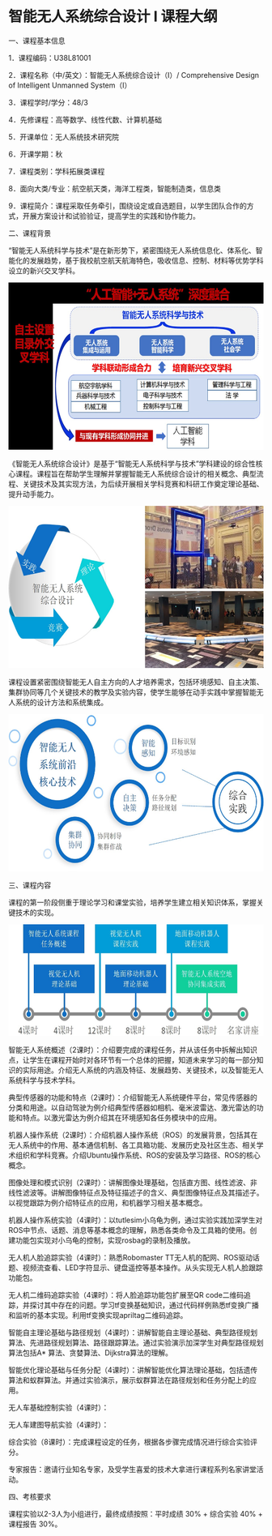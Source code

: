 # 智能无人系统综合设计 I 课程大纲

一、课程基本信息

1．课程编码：U38L81001

2．课程名称（中/英文）：智能无人系统综合设计（I）/ Comprehensive Design of Intelligent Unmanned System（I）

3．课程学时/学分：48/3

4．先修课程：高等数学、线性代数、计算机基础

5．开课单位：无人系统技术研究院

6．开课学期：秋

7．课程类别：学科拓展类课程

8．面向大类/专业：航空航天类，海洋工程类，智能制造类，信息类

9．课程简介：课程采取任务牵引，围绕设定或自选题目，以学生团队合作的方式，开展方案设计和试验验证，提高学生的实践和协作能力。

二、课程背景

“智能无人系统科学与技术”是在新形势下，紧密围绕无人系统信息化、体系化、智能化的发展趋势，基于我校航空航天航海特色，吸收信息、控制、材料等优势学科设立的新兴交叉学科。

<div align=left><img src="https://github.com/cavayangtao/npurobocourse/blob/main/fig/background.jpg" width="600" height="330"/></div>

《智能无人系统综合设计》是基于“智能无人系统科学与技术”学科建设的综合性核心课程。课程旨在帮助学生理解并掌握智能无人系统综合设计的相关概念、典型流程、关键技术及其实现方法，为后续开展相关学科竞赛和科研工作奠定理论基础、提升动手能力。

<div align=left><img src="https://github.com/cavayangtao/npurobocourse/blob/main/fig/overview.jpg" width="600" height="320"/></div>

课程设置紧密围绕智能无人自主方向的人才培养需求，包括环境感知、自主决策、集群协同等几个关键技术的教学及实验内容，使学生能够在动手实践中掌握智能无人系统的设计方法和系统集成。

<div align=left><img src="https://github.com/cavayangtao/npurobocourse/blob/main/fig/module.jpg" width="600" height="310"/></div>

三、课程内容

课程的第一阶段侧重于理论学习和课堂实验，培养学生建立相关知识体系，掌握关键技术的实现。

<div align=left><img src="https://github.com/cavayangtao/npurobocourse/blob/main/fig/schedule.jpg" width="600" height="220"/></div>

智能无人系统概述（2课时）：介绍要完成的课程任务，并从该任务中拆解出知识点，让学生在课程开始时对各环节有一个总体的把握，知道未来学习的每一部分知识的实际用途。介绍无人系统的内涵及特征、发展趋势、关键技术，以及智能无人系统科学与技术学科。

典型传感器的功能和特点（2课时）：介绍智能无人系统硬件平台，常见传感器的分类和用途。以自动驾驶为例介绍典型传感器如相机、毫米波雷达、激光雷达的功能和特点。以激光雷达为例介绍其在环境感知各任务模块中的应用。

机器人操作系统（2课时）：介绍机器人操作系统（ROS）的发展背景，包括其在无人系统中的作用、基本通信机制、各工具箱功能、发展历史及社区生态、相关学术组织和学科竞赛。介绍Ubuntu操作系统、ROS的安装及学习路径、ROS的核心概念。

图像处理和模式识别（2课时）：讲解图像处理基础，包括直方图、线性滤波、非线性滤波等。讲解图像特征点及特征描述子的含义、典型图像特征点及其描述子。以视觉跟踪为例介绍特征点的应用，和机器学习相关基本概念。

机器人操作系统实验（4课时）：以tutlesim小乌龟为例，通过实验实践加深学生对ROS中节点、话题、消息等基本概念的理解，熟悉各类命令及工具箱的使用。创建功能包实现对小乌龟的控制，实现rosbag的录制及播放。

无人机人脸追踪实验（4课时）：熟悉Robomaster TT无人机的配网、ROS驱动话题、视频流查看、LED字符显示、键盘遥控等基本操作。从头实现无人机人脸跟踪功能包。

无人机二维码追踪实验（4课时）：将人脸追踪功能包扩展至QR code二维码追踪，并探讨其中存在的问题。学习tf变换基础知识，通过代码样例熟悉tf变换广播和监听的基本实现。利用tf变换实现apriltag二维码追踪。

智能自主理论基础与路径规划（4课时）：讲解智能自主理论基础、典型路径规划算法、先进路径规划算法、路径跟踪算法。通过实验演示加深学生对典型路径规划算法包括A* 算法、贪婪算法、Dijkstra算法的理解。

智能优化理论基础与任务分配（4课时）：讲解智能优化算法理论基础，包括遗传算法和蚁群算法。并通过实验演示，展示蚁群算法在路径规划和任务分配上的应用。

无人车基础控制实验（4课时）：

无人车建图导航实验（4课时）：

综合实验（8课时）：完成课程设定的任务，根据各步骤完成情况进行综合实验评分。

专家报告：邀请行业知名专家，及受学生喜爱的技术大拿进行课程系列名家讲堂活动。

四、考核要求

课程实验以2-3人为小组进行，最终成绩按照：平时成绩 30% + 综合实验 40% + 课程报告 30%。
